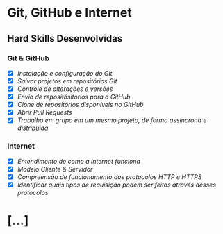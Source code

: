 # Git, GitHub e Internet

## Hard Skills Desenvolvidas

### Git & GitHub

- [X] _Instalação e configuração do Git_
- [X] _Salvar projetos em repositórios Git_
- [X] _Controle de alterações e versões_
- [X] _Envio de repositósitorios para o GitHub_
- [X] _Clone de repositórios disponíveis no GitHub_
- [X] _Abrir Pull Requests_
- [X] _Trabalho em grupo em um mesmo projeto, de forma assíncrona e distribuída_

### Internet

- [X] _Entendimento de como a Internet funciona_
- [X] _Modelo Cliente & Servidor_
- [X] _Compreensão de funcionamento dos protocolos HTTP e HTTPS_
- [X] _Identificar quais tipos de requisição podem ser feitos através desses protocolos_

# [...]
